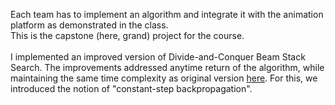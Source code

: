 Each team has to implement an algorithm and integrate it with the animation platform as demonstrated in the class. <br>
This is the capstone (here, grand) project for the course. <br><br>
I implemented an improved version of Divide-and-Conquer Beam Stack Search. The improvements addressed anytime return of the algorithm, while maintaining the same time complexity as original version [here](https://www.aaai.org/Papers/ICAPS/2005/ICAPS05-010.pdf). For this, we introduced the notion of "constant-step backpropagation".<br>
